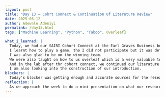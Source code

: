 ```yaml
---
layout: post
title: "Day 13 – Cohrt Connect & Continuation Of Literature Review"
date: 2025-06-12
author: Adewale Adeniyi
permalink: /day13.html
tags: ["Machine Learning", "Python", "Taboo", Overleaf]

what_i_learned: |
  Today, we had our SAIRI Cohort Connect at the Earl Graves Business building where we gathered with the rest of the teams in the summer AI programme to connect, get updates on how each group's project has been going, to connect and relate with our peers just as a form of relaxation and resourcefulness,
  I learnt how to play a game, tho I did not participate but it was definitely fun and some what interlectually based, the name of the game is **TABOO**, basically it is a word-guessing game where you try to get your teammates to say a secret word without using any of the words listed on the card. This game shwoed some level of intelligence because you could find another way to describe some particular words, and it also task the people trying to guess the right word on how to connect clues together to get the right answer.
  I was also glad to be on the winning team.
  We were also taught on how to us overleaf which is a very valuable tool we would be using to write our research paper. It is a cloud based LaTex editor that enables collaborative writing and publishing of scientific documentations.
  And in the lab after thr cohort connect, we continued our literature review and gathering papers and research for references to our research paper.
  I am also looking into the construction of our introduction.
blockers: |
  Today's blocker was getting enough and accurate sources for the research paper, unfortunately we came across good research papers but they always lacked either a good explanation of the method or methodology they used or were about a different kind of cancer or tumor not necessarily refering to brain tumors.
reflection: |
  As we approach the week to do a mini presentation on what our research team has been able to accomplish, I feel a bit nervous but that is just a sign to prepare more and keep working hard, and the thursday cohort connect is something that I would be looking for because it is fun and a way to socialise, I personally could take a break from coding from time to time.
---
```


